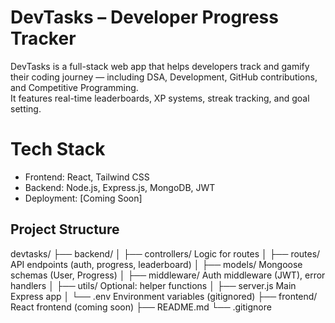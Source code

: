 # DevTasks – Developer Progress Tracker

DevTasks is a full-stack web app that helps developers track and gamify their coding journey — including DSA, Development, GitHub contributions, and Competitive Programming.  
It features real-time leaderboards, XP systems, streak tracking, and goal setting.

# Tech Stack

- Frontend: React, Tailwind CSS  
- Backend: Node.js, Express.js, MongoDB, JWT  
- Deployment: [Coming Soon]


## Project Structure
devtasks/
├── backend/
│ ├── controllers/ Logic for routes
│ ├── routes/ API endpoints (auth, progress, leaderboard)
│ ├── models/ Mongoose schemas (User, Progress)
│ ├── middleware/ Auth middleware (JWT), error handlers
│ ├── utils/ Optional: helper functions
│ ├── server.js Main Express app
│ └── .env Environment variables (gitignored)
├── frontend/ React frontend (coming soon)
├── README.md
└── .gitignore